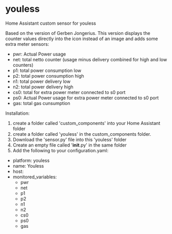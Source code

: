 # youless
Home Assistant custom sensor for youless

Based on the version of Gerben Jongerius. This version displays the counter values directly into the icon instead of an image and adds some extra meter sensors:

- pwr: Actual Power usage
- net: total netto counter (usage minus delivery combined for high and low counters)
- p1:  total power consumption low
- p2:  total power consumption high
- n1:  total power delivery low
- n2:  total power delivery high
- cs0: total for extra power meter connected to s0 port
- ps0: Actual Power usage for extra power meter connected to s0 port
- gas: total gas cunsumption 


Installation:
1) create a folder called 'custom_components' into your Home Assistant folder
2) create a folder called 'youless' in the custom_components folder. 
3) Download the 'sensor.py' file into this 'youless' folder
4) Create an empty file called '__init__.py' in the same folder
5) Add the following to your configuration.yaml:

  - platform: youless
  - name: Youless
  - host: <your youless IP address>
  - monitored_variables:
      - pwr
      - net
      - p1
      - p2
      - n1
      - n2
      - cs0
      - ps0
      - gas
